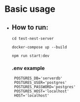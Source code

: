 # **Basic usage**

- ## How to run:
  `cd test-nest-server`

  `docker-compose up --build`

  `npm run start:dev`

  ### .env example
  
       POSTGRES_DB='serverdb'
       POSTGRES_USER='postgres'
       POSTGRES_PASSWORD='postgres'
       POSTGRES_HOST='localhost'
       HOST='localhost'
 
